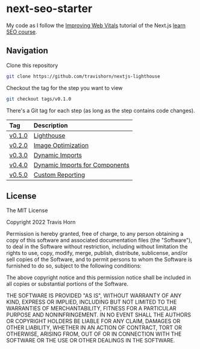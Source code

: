 # next-seo-starter

My code as I follow the [Improving Web
Vitals](https://nextjs.org/learn/seo/improve/lighthouse) tutorial of the Next.js
[learn SEO course](https://nextjs.org/learn/seo/introduction-to-seo).

## Navigation

Clone this repository

```bash
git clone https://github.com/travishorn/nextjs-lighthouse
```

Checkout the tag for the step you want to view

```bash
git checkout tags/v0.1.0
```

There's a Git tag for each step (as long as the step contains code changes).

| Tag                                                                     | Description                                                                                       |
|:------------------------------------------------------------------------|:--------------------------------------------------------------------------------------------------|
| [v0.1.0](https://github.com/travishorn/nextjs-lighthouse/tree/v0.1.0)   | [Lighthouse](https://nextjs.org/learn/seo/improve/lighthouse)                                     |
| [v0.2.0](https://github.com/travishorn/nextjs-lighthouse/tree/v0.2.0)   | [Image Optimization](https://nextjs.org/learn/seo/improve/images)                                 |
| [v0.3.0](https://github.com/travishorn/nextjs-lighthouse/tree/v0.3.0)   | [Dynamic Imports](https://nextjs.org/learn/seo/improve/dynamic-imports)                           |
| [v0.4.0](https://github.com/travishorn/nextjs-lighthouse/tree/v0.4.0)   | [Dynamic Imports for Components](https://nextjs.org/learn/seo/improve/dynamic-import-components)  |
| [v0.5.0](https://github.com/travishorn/nextjs-lighthouse/tree/v0.5.0)   | [Custom Reporting](https://nextjs.org/learn/seo/monitor/custom-reporting)                         |

## License

The MIT License

Copyright 2022 Travis Horn

Permission is hereby granted, free of charge, to any person obtaining a copy of
this software and associated documentation files (the "Software"), to deal in
the Software without restriction, including without limitation the rights to
use, copy, modify, merge, publish, distribute, sublicense, and/or sell copies of
the Software, and to permit persons to whom the Software is furnished to do so,
subject to the following conditions:

The above copyright notice and this permission notice shall be included in all
copies or substantial portions of the Software.

THE SOFTWARE IS PROVIDED "AS IS", WITHOUT WARRANTY OF ANY KIND, EXPRESS OR
IMPLIED, INCLUDING BUT NOT LIMITED TO THE WARRANTIES OF MERCHANTABILITY, FITNESS
FOR A PARTICULAR PURPOSE AND NONINFRINGEMENT. IN NO EVENT SHALL THE AUTHORS OR
COPYRIGHT HOLDERS BE LIABLE FOR ANY CLAIM, DAMAGES OR OTHER LIABILITY, WHETHER
IN AN ACTION OF CONTRACT, TORT OR OTHERWISE, ARISING FROM, OUT OF OR IN
CONNECTION WITH THE SOFTWARE OR THE USE OR OTHER DEALINGS IN THE SOFTWARE.
